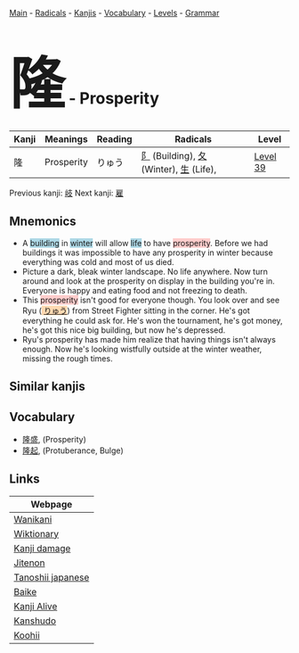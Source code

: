 <style> bigfont {font-size: 100px}</style>
[Main](../index.md) -
[Radicals](../radicals.md) -
[Kanjis](../kanjis.md) -
[Vocabulary](../vocabulary.md) -
[Levels](../levels.md) -
[Grammar](../grammar.md)
# <bigfont> 隆</bigfont> - Prosperity 

| Kanji | Meanings | Reading | Radicals | Level |
| --- | --- | --- | --- | --- |
| 隆 | Prosperity | りゅう | [阝](../radicals/阝.md) (Building), [夂](../radicals/夂.md) (Winter), [生](../radicals/生.md) (Life),  | [Level 39](../levels/wk_level39.md) |

Previous kanji: [岐](岐.md) Next kanji: [雇](雇.md) 

## Mnemonics
 * A <span style="background-color:#ADD8E6"> building</span> in <span style="background-color:#ADD8E6"> winter</span> will allow <span style="background-color:#ADD8E6"> life</span> to have <span style="background-color:#ffcccb"> prosperity</span>. Before we had buildings it was impossible to have any prosperity in winter because everything was cold and most of us died. 
* Picture a dark, bleak winter landscape. No life anywhere. Now turn around and look at the prosperity on display in the building you're in. Everyone is happy and eating food and not freezing to death.
* This <span style="background-color:#ffcccb"> prosperity</span> isn't good for everyone though. You look over and see Ryu (<span style="background-color:#fed8b1"> [りゅう](https://jisho.org/search/りゅう)</span>) from Street Fighter sitting in the corner. He's got everything he could ask for. He's won the tournament, he's got money, he's got this nice big building, but now he's depressed.
* Ryu's prosperity has made him realize that having things isn't always enough. Now he's looking wistfully outside at the winter weather, missing the rough times.


## Similar kanjis
 


## Vocabulary
 * [隆盛](../vocabulary/隆.md), (Prosperity)
* [隆起](../vocabulary/隆.md), (Protuberance, Bulge)



## Links 

| Webpage |
| --- |
| [Wanikani          ](https://www.wanikani.com/kanji/隆) |
| [Wiktionary        ](https://en.wiktionary.org/wiki/隆) |
| [Kanji damage      ](http://www.kanjidamage.com/kanji/search?utf8=✓&q=隆) |
| [Jitenon           ](https://jitenon.com/kanji/隆) |
| [Tanoshii japanese ](https://www.tanoshiijapanese.com/dictionary/kanji.cfm?k=隆) |
| [Baike             ](https://baike.baidu.com/item/隆) |
| [Kanji Alive       ](https://app.kanjialive.com/隆) |
| [Kanshudo          ](https://www.kanshudo.com/searchmn?q=隆) |
| [Koohii            ](https://kanji.koohii.com/study/kanji/隆) |
